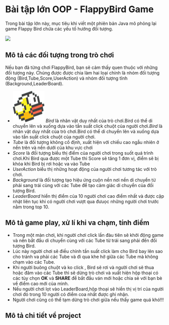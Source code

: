 # Bài tập lớn OOP - FlappyBird Game

Trong bài tập lớn này, mục tiêu khi viết một phiên bản Java mô phỏng lại game Flappy Bird chứa các yếu tố hướng đối tượng.

![](https://cdnmedia.baotintuc.vn/Upload/yTwlGtgJTRZkeJAfcpWR4g/files/2023/08/8C/040823-tro-choi-bird.jpg)

## Mô tả các đối tượng trong trò chơi

Nếu bạn đã từng chơi FlappyBird, bạn sẽ cảm thấy quen thuộc với những đối tượng này. Chúng được được chia làm hai loại chính là nhóm đối tượng động (Bird,Tube,Score,UserAction) và nhóm đối tượng tĩnh (Background,LeaderBoard).

- <img src="https://github.com/huyonezeno/Flappy-bird/blob/main/res/flappy_bird.png" alt="Flappy Bird Icon" width="100" height="100"> *Bird* là nhân vật duy nhất của trò chơi.Bird có thể di chuyển lên và xuống dựa vào tần suất click chuột của người chơi.*Bird* là nhân vật duy nhất của trò chơi.Bird có thể di chuyển lên và xuống dựa vào tần suất click chuột của người chơi.
- *Tube* là đối tượng không cố định, xuất hiện với chiều cao ngẫu nhiên ở nền trên và nền dưới của khu vực chơi
- *Score* là đối tượng biểu thị điểm của người chơi trong suốt quá trình chơi.Khi Bird qua được một Tube thì Score sẽ tăng 1 đơn vị, điểm sẽ bị khóa khi Bird bị rơi hoặc va vào Tube
- *UserAction* biểu thị những hoạt động của người chơi tương tác với trò chơi.
- *Background* là đối tượng tạo hiệu ứng cuộn nền nơi nền di chuyển từ phải sang trái cùng với các Tube để tạo cảm giác di chuyển của đối tượng Bird.
- *LeaderBoard* hiển thị điểm của 10 người chơi cao điểm nhất và được cập nhật liên tục khi có người chơi vượt qua đưuọc những người chơi trước nằm trong top 10.

## Mô tả game play, xử lí khi va chạm, tính điểm
- Trong một màn chơi, khi người chơi click lần đàu tiên sẽ khởi động game và nền bắt đầu di chuyển cùng với các Tube từ trái sang phải đến đối tượng Bird.
- Lúc này người chơi sẽ điều chỉnh tần suất click làm cho Bird bay lên sao cho tránh va phải các Tube và đi qua khe hở giữa các Tube mà không chạm vào các Tube.
- Khi người buông chuột và ko click , Bird sẽ rơi và người chơi sẽ thua hoặc đâm vào các Tube thì sẽ dừng trò chơi và xuất hiện hộp thoại có các tùy chọn **OK** và **SHARE** để bắt đầu ván mới hoặc chia sẻ với bạn bè về điểm cao mới của mình.
- Nếu người chơi lọt vào LeaderBoard,hộp thoại sẽ hiển thị vị trí của người chơi đó trong 10 người có điểm coa nhất được ghi nhận.
- Người chơi cũng có thể tạm dừng trò chơi giữa nếu thấy game quá khó!!!

## Mô tả chi tiết về project
